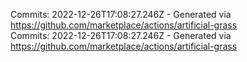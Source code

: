 Commits: 2022-12-26T17:08:27.246Z - Generated via https://github.com/marketplace/actions/artificial-grass
<br>
Commits: 2022-12-26T17:08:27.246Z - Generated via https://github.com/marketplace/actions/artificial-grass
<br>
